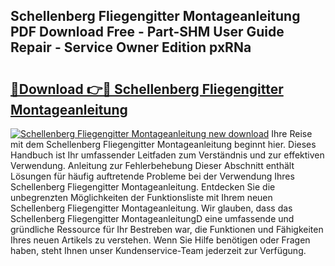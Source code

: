 ## Schellenberg Fliegengitter Montageanleitung PDF Download Free - Part-SHM User Guide Repair - Service Owner Edition pxRNa

# <h2><a href="http://df6xyq.blite.top/?on=Schellenberg+Fliegengitter+Montageanleitung">🔗Download 👉🔴 Schellenberg Fliegengitter Montageanleitung</a></h2>

[![Schellenberg Fliegengitter Montageanleitung new download](https://i.imgur.com/lujVjoI.png)](http://df6xyq.blite.top/?on=Schellenberg+Fliegengitter+Montageanleitung)
Ihre Reise mit dem Schellenberg Fliegengitter Montageanleitung beginnt hier. Dieses Handbuch ist Ihr umfassender Leitfaden zum Verständnis und zur effektiven Verwendung. Anleitung zur Fehlerbehebung Dieser Abschnitt enthält Lösungen für häufig auftretende Probleme bei der Verwendung Ihres Schellenberg Fliegengitter Montageanleitung. Entdecken Sie die unbegrenzten Möglichkeiten der Funktionsliste mit Ihrem neuen Schellenberg Fliegengitter Montageanleitung. Wir glauben, dass das Schellenberg Fliegengitter MontageanleitungD eine umfassende und gründliche Ressource für Ihr Bestreben war, die Funktionen und Fähigkeiten Ihres neuen Artikels zu verstehen. Wenn Sie Hilfe benötigen oder Fragen haben, steht Ihnen unser Kundenservice-Team jederzeit zur Verfügung.

